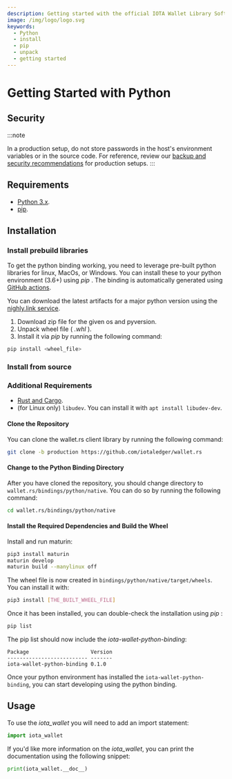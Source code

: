 ```yaml
---
description: Getting started with the official IOTA Wallet Library Software Python binding.
image: /img/logo/logo.svg
keywords:
  - Python
  - install
  - pip
  - unpack
  - getting started
---
```


# Getting Started with Python

## Security

:::note

In a production setup, do not store passwords in the host's environment variables or in the source code. For reference, review our [backup and security recommendations](https://wiki.iota.org/introduction/how_tos/backup_security/) for production setups.
:::

## Requirements

- [Python 3.x](https://www.python.org).
- [pip](https://pypi.org/project/pip).

## Installation

### Install prebuild libraries

To get the python binding working, you need to leverage pre-built python libraries for linux, MacOs, or Windows. You can install these to your python environment (3.6+) using _pip_ . The binding is automatically generated using [GitHub actions](https://github.com/iotaledger/wallet.rs/actions/workflows/python_binding_publish.yml).

You can download the latest artifacts for a major python version using the [nighly.link service](https://nightly.link/iotaledger/wallet.rs/workflows/python_binding_publish/production).

1. Download zip file for the given os and pyversion.
2. Unpack wheel file ( _.whl_ ).
3. Install it via _pip_ by running the following command:

```bash
pip install <wheel_file>
```

### Install from source

### Additional Requirements

- [Rust and Cargo](https://doc.rust-lang.org/cargo/getting-started/installation.html).
- (for Linux only) `libudev`. You can install it with `apt install libudev-dev`.

#### Clone the Repository

You can clone the wallet.rs client library by running the following command:

```bash
git clone -b production https://github.com/iotaledger/wallet.rs
```

#### Change to the Python Binding Directory

After you have cloned the repository, you should change directory to `wallet.rs/bindings/python/native`. You can do so by running the following command:

```bash
cd wallet.rs/bindings/python/native
```

#### Install the Required Dependencies and Build the Wheel

Install and run maturin:

```bash
pip3 install maturin
maturin develop
maturin build --manylinux off
```

The wheel file is now created in `bindings/python/native/target/wheels`. You can install it with:

```bash
pip3 install [THE_BUILT_WHEEL_FILE]
```

Once it has been installed, you can double-check the installation using _pip_ :

```bash
pip list
```

The pip list should now include the _iota-wallet-python-binding_:

```plaintext
Package                    Version
-------------------------- -------
iota-wallet-python-binding 0.1.0
```

Once your python environment has installed the `iota-wallet-python-binding`, you can start developing using the python binding.

## Usage

To use the _iota_wallet_ you will need to add an import statement:

```python
import iota_wallet
```

If you'd like more information on the _iota_wallet_, you can print the documentation using the following snippet:

```python
print(iota_wallet.__doc__)
```
